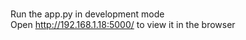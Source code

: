 <br>Run the app.py in development mode <br>
Open http://192.168.1.18:5000/ to view it in the browser
